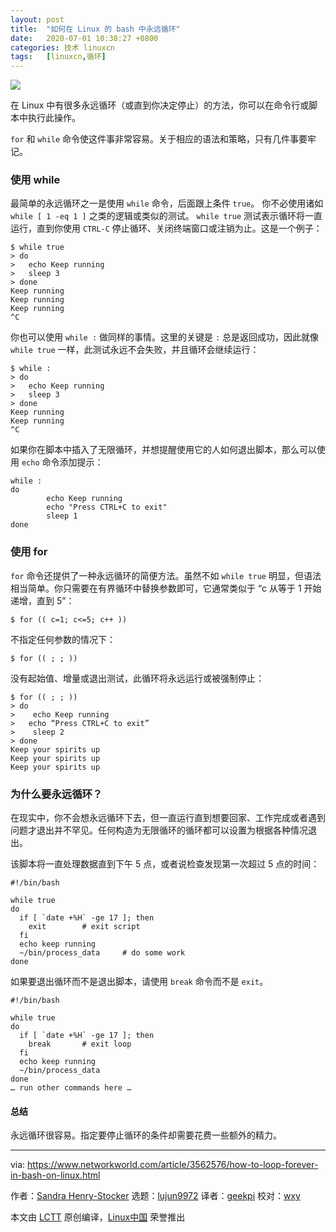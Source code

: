 ```yaml
---
layout: post
title:	"如何在 Linux 的 bash 中永远循环"
date:	2020-07-01 10:38:27 +0800 
categories:	技术 linuxcn 
tags:	[linuxcn,循环]
---
```



![](/Asserts/Images//attachment/album/202007/01/103713zx0qlu23xz2su3yl.jpg)


在 Linux 中有很多永远循环（或直到你决定停止）的方法，你可以在命令行或脚本中执行此操作。


`for` 和 `while` 命令使这件事非常容易。关于相应的语法和策略，只有几件事要牢记。


### 使用 while


最简单的永远循环之一是使用 `while` 命令，后面跟上条件 `true`。 你不必使用诸如 `while [ 1 -eq 1 ]` 之类的逻辑或类似的测试。 `while true` 测试表示循环将一直运行，直到你使用 `CTRL-C` 停止循环、关闭终端窗口或注销为止。这是一个例子：



```
$ while true
> do
>   echo Keep running
>   sleep 3
> done
Keep running
Keep running
Keep running
^C

```

你也可以使用 `while :` 做同样的事情。这里的关键是 `:` 总是返回成功，因此就像 `while true` 一样，此测试永远不会失败，并且循环会继续运行：



```
$ while :
> do
>   echo Keep running
>   sleep 3
> done
Keep running
Keep running
^C

```

如果你在脚本中插入了无限循环，并想提醒使用它的人如何退出脚本，那么可以使用 `echo` 命令添加提示：



```
while :
do
        echo Keep running
        echo "Press CTRL+C to exit"
        sleep 1
done

```

### 使用 for


`for` 命令还提供了一种永远循环的简便方法。虽然不如 `while true` 明显，但语法相当简单。你只需要在有界循环中替换参数即可，它通常类似于 “c 从等于 1 开始递增，直到 5”：



```
$ for (( c=1; c<=5; c++ ))

```

不指定任何参数的情况下：



```
$ for (( ; ; ))

```

没有起始值、增量或退出测试，此循环将永远运行或被强制停止：



```
$ for (( ; ; ))
> do
>    echo Keep running
>   echo “Press CTRL+C to exit”
>    sleep 2
> done
Keep your spirits up
Keep your spirits up
Keep your spirits up

```

### 为什么要永远循环？


在现实中，你不会想永远循环下去，但一直运行直到想要回家、工作完成或者遇到问题才退出并不罕见。任何构造为无限循环的循环都可以设置为根据各种情况退出。


该脚本将一直处理数据直到下午 5 点，或者说检查发现第一次超过 5 点的时间：



```
#!/bin/bash

while true
do
  if [ `date +%H` -ge 17 ]; then
    exit        # exit script
  fi
  echo keep running
  ~/bin/process_data     # do some work
done

```

如果要退出循环而不是退出脚本，请使用 `break` 命令而不是 `exit`。



```
#!/bin/bash

while true
do
  if [ `date +%H` -ge 17 ]; then
    break       # exit loop
  fi
  echo keep running
  ~/bin/process_data
done
… run other commands here …

```

#### 总结


永远循环很容易。指定要停止循环的条件却需要花费一些额外的精力。




---


via: <https://www.networkworld.com/article/3562576/how-to-loop-forever-in-bash-on-linux.html>


作者：[Sandra Henry-Stocker](https://www.networkworld.com/author/Sandra-Henry_Stocker/) 选题：[lujun9972](https://github.com/lujun9972) 译者：[geekpi](https://github.com/geekpi) 校对：[wxy](https://github.com/wxy)


本文由 [LCTT](https://github.com/LCTT/TranslateProject) 原创编译，[Linux中国](https://linux.cn/) 荣誉推出
